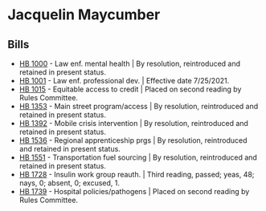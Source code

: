 # Jacquelin Maycumber
## Bills
* [HB 1000](/bill/2021-22/hb/1000/) - Law enf. mental health | By resolution, reintroduced and retained in present status.
* [HB 1001](/bill/2021-22/hb/1001/) - Law enf. professional dev. | Effective date 7/25/2021.
* [HB 1015](/bill/2021-22/hb/1015/) - Equitable access to credit | Placed on second reading by Rules Committee.
* [HB 1353](/bill/2021-22/hb/1353/) - Main street program/access | By resolution, reintroduced and retained in present status.
* [HB 1392](/bill/2021-22/hb/1392/) - Mobile crisis intervention | By resolution, reintroduced and retained in present status.
* [HB 1536](/bill/2021-22/hb/1536/) - Regional apprenticeship prgs | By resolution, reintroduced and retained in present status.
* [HB 1551](/bill/2021-22/hb/1551/) - Transportation fuel sourcing | By resolution, reintroduced and retained in present status.
* [HB 1728](/bill/2021-22/hb/1728/) - Insulin work group reauth. | Third reading, passed; yeas, 48; nays, 0; absent, 0; excused, 1.
* [HB 1739](/bill/2021-22/hb/1739/) - Hospital policies/pathogens | Placed on second reading by Rules Committee.
